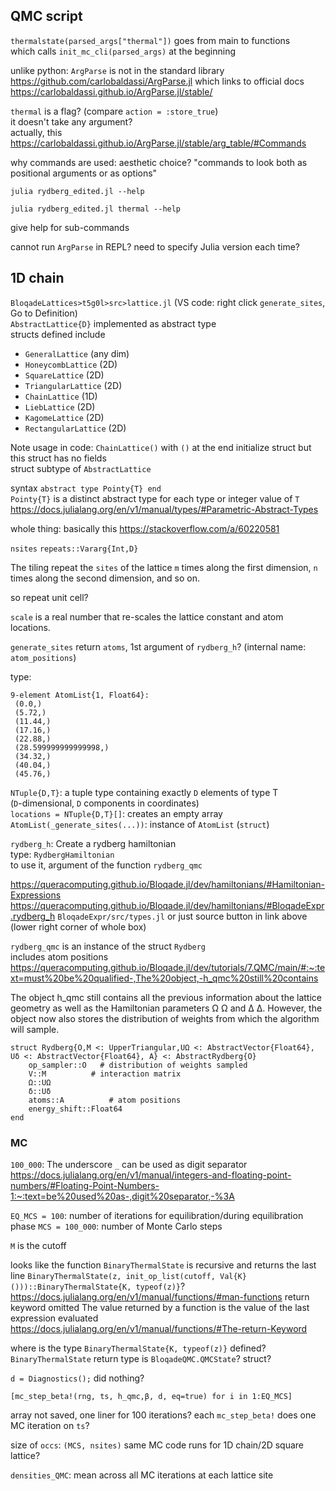 
## QMC script
`thermalstate(parsed_args["thermal"])` goes from main to functions  
which calls `init_mc_cli(parsed_args)` at the beginning

unlike python: `ArgParse` is not in the standard library  
https://github.com/carlobaldassi/ArgParse.jl
which links to official docs https://carlobaldassi.github.io/ArgParse.jl/stable/

`thermal` is a flag? (compare `action = :store_true`)  
it doesn't take any argument?  
actually, this 
https://carlobaldassi.github.io/ArgParse.jl/stable/arg_table/#Commands

why commands are used: aesthetic choice? 
"commands to look both as positional arguments or as options"

```
julia rydberg_edited.jl --help
```

```
julia rydberg_edited.jl thermal --help
```
give help for sub-commands

cannot run `ArgParse` in REPL? need to specify Julia version each time?

## 1D chain
`BloqadeLattices>t5g0l>src>lattice.jl` (VS code: right click `generate_sites`, Go to Definition)  
`AbstractLattice{D}` implemented as abstract type  
structs defined include
- `GeneralLattice` (any dim)
- `HoneycombLattice` (2D)
- `SquareLattice` (2D)
- `TriangularLattice` (2D)
- `ChainLattice` (1D)
- `LiebLattice` (2D)
- `KagomeLattice` (2D)
- `RectangularLattice` (2D)

Note usage in code: `ChainLattice()` with `()` at the end
initialize struct but this struct has no fields  
struct subtype of `AbstractLattice`

syntax `abstract type Pointy{T} end`  
`Pointy{T}` is a distinct abstract type for each type or integer value of `T`
https://docs.julialang.org/en/v1/manual/types/#Parametric-Abstract-Types

whole thing: basically this https://stackoverflow.com/a/60220581

`nsites` `repeats::Vararg{Int,D}`

The tiling repeat the `sites` of the lattice `m` times along the first dimension,
`n` times along the second dimension, and so on. 

so repeat unit cell?


`scale` is a real number that re-scales the lattice constant and atom locations.

`generate_sites` return `atoms`, 1st argument of `rydberg_h`? (internal name: `atom_positions`)

type:
```
9-element AtomList{1, Float64}:
 (0.0,)
 (5.72,)
 (11.44,)
 (17.16,)
 (22.88,)
 (28.599999999999998,)
 (34.32,)
 (40.04,)
 (45.76,)
```
`NTuple{D,T}`: a tuple type containing exactly `D` elements of type T  
(`D`-dimensional, `D` components in coordinates)  
`locations = NTuple{D,T}[]`: creates an empty array  
`AtomList(_generate_sites(...))`: instance of `AtomList` (`struct`)

`rydberg_h`: Create a rydberg hamiltonian  
type: `RydbergHamiltonian`  
to use it, argument of the function `rydberg_qmc`

https://queracomputing.github.io/Bloqade.jl/dev/hamiltonians/#Hamiltonian-Expressions
https://queracomputing.github.io/Bloqade.jl/dev/hamiltonians/#BloqadeExpr.rydberg_h
`BloqadeExpr/src/types.jl` or just source button in link above (lower right corner of whole box)

`rydberg_qmc` is an instance of the struct `Rydberg`  
includes atom positions  
https://queracomputing.github.io/Bloqade.jl/dev/tutorials/7.QMC/main/#:~:text=must%20be%20qualified-,The%20object,-h_qmc%20still%20contains

The object h_qmc still contains all the previous information about the lattice geometry as well as the Hamiltonian parameters 
Ω
Ω and 
Δ
Δ. However, the object now also stores the distribution of weights from which the algorithm will sample. 
```
struct Rydberg{O,M <: UpperTriangular,UΩ <: AbstractVector{Float64}, Uδ <: AbstractVector{Float64}, A} <: AbstractRydberg{O}
    op_sampler::O   # distribution of weights sampled
    V::M          # interaction matrix
    Ω::UΩ 
    δ::Uδ
    atoms::A          # atom positions
    energy_shift::Float64
end
```
### MC
`100_000`: The underscore `_` can be used as digit separator
https://docs.julialang.org/en/v1/manual/integers-and-floating-point-numbers/#Floating-Point-Numbers-1:~:text=be%20used%20as-,digit%20separator,-%3A

`EQ_MCS = 100`: number of iterations for equilibration/during equilibration phase
`MCS = 100_000`: number of Monte Carlo steps

`M` is the cutoff

looks like the function `BinaryThermalState` is recursive and returns the last line `BinaryThermalState(z, init_op_list(cutoff, Val{K}()))::BinaryThermalState{K, typeof(z)}`?  
https://docs.julialang.org/en/v1/manual/functions/#man-functions return keyword omitted
The value returned by a function is the value of the last expression evaluated
https://docs.julialang.org/en/v1/manual/functions/#The-return-Keyword

where is the type `BinaryThermalState{K, typeof(z)}` defined?
`BinaryThermalState` return type is `BloqadeQMC.QMCState`? struct?

`d = Diagnostics();` did nothing?

```
[mc_step_beta!(rng, ts, h_qmc,β, d, eq=true) for i in 1:EQ_MCS]
```
array not saved, one liner for 100 iterations?
each `mc_step_beta!` does one MC iteration on `ts`?

size of `occs`: `(MCS, nsites)`
same MC code runs for 1D chain/2D square lattice?

`densities_QMC`: mean across all MC iterations at each lattice site
